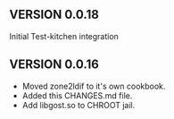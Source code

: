 VERSION 0.0.18
--------------
Initial Test-kitchen integration

VERSION 0.0.16
--------------
* Moved zone2ldif to it's own cookbook.
* Added this CHANGES.md file.
* Add libgost.so to CHROOT jail.
